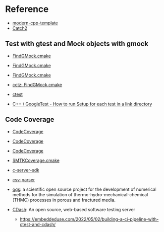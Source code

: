 

# Reference
- [modern-cpp-template](https://github.com/filipdutescu/modern-cpp-template.git)
- [Catch2](https://github.com/catchorg/Catch2.git)

## Test with gtest and Mock objects with gmock
- [FindGMock.cmake](https://github.com/facebook/fbthrift/blob/main/thrift/cmake/FindGMock.cmake)
- [FindGMock.cmake](https://github.com/facebook/proxygen/blob/main/build/fbcode_builder/CMake/FindGMock.cmake)
- [FindGMock.cmake](https://github.com/cartographer-project/cartographer/blob/master/cmake/modules/FindGMock.cmake)

- [cctz: FindGMock.cmake](https://github.com/google/cctz/blob/master/cmake/modules/FindGMock.cmake)
- [ctest](https://stackoverflow.com/questions/49736336/cmake-is-unable-to-find-packages-of-gmock)

- [C++ / GoogleTest - How to run Setup for each test in a link directory](https://stackoverflow.com/questions/56375989/c-googletest-how-to-run-setup-for-each-test-in-a-link-directory)

## Code Coverage
- [CodeCoverage](https://github.com/bilke/cmake-modules/blob/master/CodeCoverage.cmake)
- [CodeCoverage](https://github.com/kahypar/kahypar/blob/master/cmake/modules/CodeCoverage.cmake)
- [CodeCoverage](https://github.com/drogonframework/drogon/blob/master/lib/tests/CMakeLists.txt)
- [SMTKCoverage.cmake](https://gitlab.kitware.com/cmb/smtk/blob/master/CMake/SMTKCoverage.cmake)

- [c-server-sdk](https://github.com/launchdarkly/c-server-sdk/blob/main/CMakeLists.txt)
- [csv-parser](https://github.com/vincentlaucsb/csv-parser)

- [ogs](https://gitlab.opengeosys.org/ogs/ogs): a scientific open source project for the development of
numerical methods for the simulation of thermo-hydro-mechanical-chemical
(THMC) processes in porous and fractured media.

- [CDash](https://github.com/Kitware/CDash): An open source, web-based software testing server
  - https://embeddeduse.com/2022/05/02/building-a-ci-pipeline-with-ctest-and-cdash/

